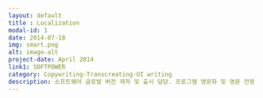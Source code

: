 ```yaml
---
layout: default
title : Localization
modal-id: 1
date: 2014-07-18
img: smart.png
alt: image-alt
project-date: April 2014
link1: SOFTPOWER
category: Copywriting-Transcreating-UI writing
description: 소프트웨어 글로벌 버전 제작 및 출시 담당. 프로그램 영문화 및 영문 전용 기능(영어 자연언어 활용 프로그램 개발 에디터) 기획. 영문 매뉴얼 제작. 해외 런칭 기획. 영문 홈페이지 제작 (카피라이팅). 영문 비디오 튜토리얼 제작. 영문 소셜미디어 관리
---
```

